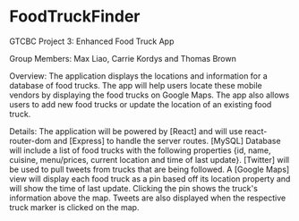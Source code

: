 # FoodTruckFinder


GTCBC Project 3: Enhanced Food Truck App

Group Members: Max Liao, Carrie Kordys and Thomas Brown

Overview: The application displays the locations and information for a database of food trucks. The app will help users locate these mobile vendors by displaying the food trucks on Google Maps. The app also allows users to add new food trucks or update the location of an existing food truck.

Details: The application will be powered by [React] and will use react-router-dom and [Express] to handle the server routes. [MySQL] Database will include a list of food trucks with the following properties {id, name, cuisine, menu/prices, current location and time of last update}. [Twitter] will be used to pull tweets from trucks that are being followed. A [Google Maps] view will display each food truck as a pin based off its location property and will show the time of last update. Clicking the pin shows the truck's information above the map. Tweets are also displayed when the respective truck marker is clicked on the map.
